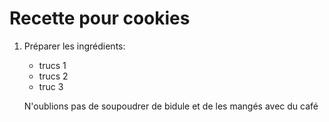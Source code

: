 # Recette pour cookies

1) Préparer les ingrédients:
    - trucs 1
    - trucs 2
    - truc 3

    N'oublions pas de soupoudrer de bidule 
    et de les mangés avec du café